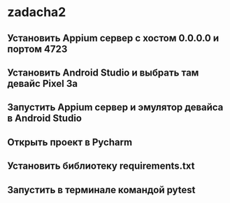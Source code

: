 # zadacha2
## Установить Appium сервер с хостом 0.0.0.0 и портом 4723
## Установить Android Studio и выбрать там девайс Pixel 3a
## Запустить Appium сервер и эмулятор девайса в Android Studio
## Открыть проект в Pycharm
## Установить библиотеку requirements.txt 
## Запустить в терминале командой pytest
